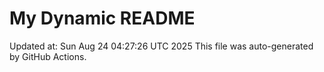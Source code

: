# My Dynamic README
Updated at: Sun Aug 24 04:27:26 UTC 2025
This file was auto-generated by GitHub Actions.
